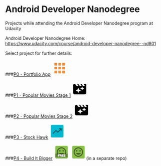 # Android Developer Nanodegree

Projects while attending the Android Developer Nanodegree program at Udacity

Android Developer Nanodegree Home: https://www.udacity.com/course/android-developer-nanodegree--nd801

Select project for further details: 

###[P0 - Portfolio App](P0.md) <img style="position: center;" src="https://github.com/alex-gru/android_dev_nanodegree_udacity/blob/master/p0-myappportfolio/src/main/res/drawable-xxxhdpi/ic_apps_white_48dp.png" width="50">

###[P1 - Popular Movies Stage 1](P1-P2.md#p1---popular-movies-stage-1) <img style="position: center;" src="https://github.com/alex-gru/android_dev_nanodegree_udacity/blob/master/p1-p2-popularmovies/src/main/res/drawable-xxxhdpi/ic_movie_filter_black_48dp.png" width="50">

###[P2 - Popular Movies Stage 2](P1-P2.md#p2---popular-movies-stage-2) <img style="position: center;" src="https://github.com/alex-gru/android_dev_nanodegree_udacity/blob/master/p1-p2-popularmovies/src/main/res/drawable-xxxhdpi/ic_movie_filter_black_48dp.png" width="50">

###[P3 - Stock Hawk](P3.md) <img style="position: center;" src="https://github.com/alex-gru/android_dev_nanodegree_udacity/blob/master/p3-stockhawk/src/main/res/mipmap-xxxhdpi/ic_launcher.png" width="50">

###[P4 - Build It Bigger](https://github.com/alex-gru/Udacity-Android-Dev-Nanodegre-P4/blob/master/README.md) <img style="position: center;" src="https://github.com/alex-gru/Udacity-Android-Dev-Nanodegre-P4/blob/master/app/src/free/res/mipmap-xxxhdpi/ic_launcher.png" width="50"> <img style="position: center;" src="https://github.com/alex-gru/Udacity-Android-Dev-Nanodegre-P4/blob/master/app/src/paid/res/mipmap-xxxhdpi/ic_launcher.png" width="50">(in a separate repo)







